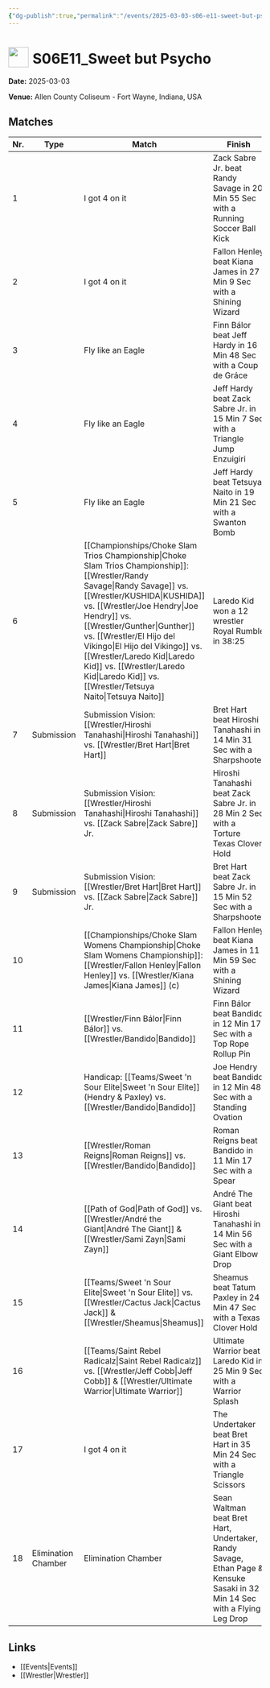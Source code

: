 ```yaml
---
{"dg-publish":true,"permalink":"/events/2025-03-03-s06-e11-sweet-but-psycho/","title":"S06E11_Sweet but Psycho","noteIcon":""}
---
```



# <img src="https://github.com/CptSpaulding1980/choke-slam-wrestling/releases/download/images/ChokeSlam.png" width="40" style="vertical-align:bottom; margin-right:8px;">**S06E11_Sweet but Psycho**

**Date:** 2025-03-03

**Venue:** Allen County Coliseum - Fort Wayne, Indiana, USA

## Matches

| Nr. | Type | Match | Finish | Time | Rating | Score |
|-----|------|-------|--------|------|--------|-------|
| 1 |  | I got 4 on it | Zack Sabre Jr. beat Randy Savage in 20 Min 55 Sec with a Running Soccer Ball Kick | 20:55 | ★★★1/4 | 73 |
| 2 |  | I got 4 on it | Fallon Henley beat Kiana James in 27 Min 9 Sec with a Shining Wizard | 27:09 | ★★★★1/4 | 89 |
| 3 |  | Fly like an Eagle | Finn Bálor beat Jeff Hardy in 16 Min 48 Sec with a Coup de Gráce | 16:48 | ★★★★ | 86 |
| 4 |  | Fly like an Eagle | Jeff Hardy beat Zack Sabre Jr. in 15 Min 7 Sec with a Triangle Jump Enzuigiri | 15:07 | ★★★1/2 | 79 |
| 5 |  | Fly like an Eagle | Jeff Hardy beat Tetsuya Naito in 19 Min 21 Sec with a Swanton Bomb | 19:21 | ★★★★1/2 | 94 |
| 6 |  | [[Championships/Choke Slam Trios Championship\|Choke Slam Trios Championship]]: [[Wrestler/Randy Savage\|Randy Savage]] vs. [[Wrestler/KUSHIDA\|KUSHIDA]] vs. [[Wrestler/Joe Hendry\|Joe Hendry]] vs. [[Wrestler/Gunther\|Gunther]] vs. [[Wrestler/El Hijo del Vikingo\|El Hijo del Vikingo]] vs. [[Wrestler/Laredo Kid\|Laredo Kid]] vs. [[Wrestler/Laredo Kid\|Laredo Kid]] vs. [[Wrestler/Tetsuya Naito\|Tetsuya Naito]] | Laredo Kid won a 12 wrestler Royal Rumble in  38:25 | 38:25 | ★★★★3/4 | 98 |
| 7 | Submission | Submission Vision: [[Wrestler/Hiroshi Tanahashi\|Hiroshi Tanahashi]] vs. [[Wrestler/Bret Hart\|Bret Hart]] | Bret Hart beat Hiroshi Tanahashi in 14 Min 31 Sec with a Sharpshooter | 14:31 | ★★★1/4 | 72 |
| 8 | Submission | Submission Vision: [[Wrestler/Hiroshi Tanahashi\|Hiroshi Tanahashi]] vs. [[Zack Sabre\|Zack Sabre]] Jr. | Hiroshi Tanahashi beat Zack Sabre Jr. in 28 Min 2 Sec with a Torture Texas Clover Hold | 28:02 | ★★★★3/4 | 97 |
| 9 | Submission | Submission Vision: [[Wrestler/Bret Hart\|Bret Hart]] vs. [[Zack Sabre\|Zack Sabre]] Jr. | Bret Hart beat Zack Sabre Jr. in 15 Min 52 Sec with a Sharpshooter | 15:52 | ★★★★ | 84 |
| 10 |  | [[Championships/Choke Slam Womens Championship\|Choke Slam Womens Championship]]: [[Wrestler/Fallon Henley\|Fallon Henley]] vs. [[Wrestler/Kiana James\|Kiana James]] (c) | Fallon Henley beat Kiana James in 11 Min 59 Sec with a Shining Wizard | 11:59 | ★★★1/4 | 73 |
| 11 |  | [[Wrestler/Finn Bálor\|Finn Bálor]] vs. [[Wrestler/Bandido\|Bandido]] | Finn Bálor beat Bandido in 12 Min 17 Sec with a Top Rope Rollup Pin | 12:17 | ★★★1/2 | 78 |
| 12 |  | Handicap: [[Teams/Sweet 'n Sour Elite\|Sweet 'n Sour Elite]] (Hendry & Paxley) vs. [[Wrestler/Bandido\|Bandido]] | Joe Hendry beat Bandido in 12 Min 48 Sec with a Standing Ovation | 12:48 | ★★★1/4 | 75 |
| 13 |  | [[Wrestler/Roman Reigns\|Roman Reigns]] vs. [[Wrestler/Bandido\|Bandido]] | Roman Reigns beat Bandido in 11 Min 17 Sec with a Spear | 11:17 | ★★★1/4 | 75 |
| 14 |  | [[Path of God\|Path of God]] vs. [[Wrestler/André the Giant\|André The Giant]] & [[Wrestler/Sami Zayn\|Sami Zayn]] | André The Giant beat Hiroshi Tanahashi in 14 Min 56 Sec with a Giant Elbow Drop | 14:56 | ★★ | 63 |
| 15 |  | [[Teams/Sweet 'n Sour Elite\|Sweet 'n Sour Elite]] vs. [[Wrestler/Cactus Jack\|Cactus Jack]] & [[Wrestler/Sheamus\|Sheamus]] | Sheamus beat Tatum Paxley in 24 Min 47 Sec with a Texas Clover Hold | 24:47 | ★★★1/4 | 75 |
| 16 |  | [[Teams/Saint Rebel Radicalz\|Saint Rebel Radicalz]] vs. [[Wrestler/Jeff Cobb\|Jeff Cobb]] & [[Wrestler/Ultimate Warrior\|Ultimate Warrior]] | Ultimate Warrior beat Laredo Kid in 25 Min 9 Sec with a Warrior Splash | 25:09 | ★★★★ | 85 |
| 17 |  | I got 4 on it | The Undertaker beat Bret Hart in 35 Min 24 Sec with a Triangle Scissors | 35:24 | ★★★★1/4 | 90 |
| 18 | Elimination Chamber | Elimination Chamber | Sean Waltman beat Bret Hart, Undertaker, Randy Savage, Ethan Page & Kensuke Sasaki in 32 Min 14 Sec with a Flying Leg Drop | 32:14 | ★★★★1/4 | 90 |

## Links
- [[Events\|Events]]
- [[Wrestler\|Wrestler]]
